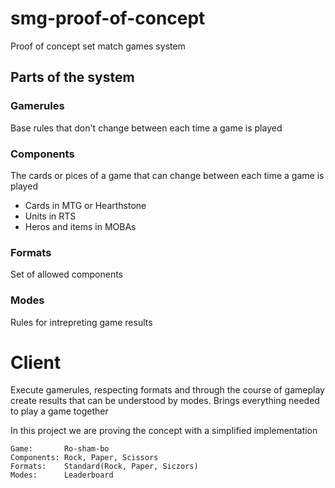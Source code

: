 # smg-proof-of-concept

Proof of concept set match games system

## Parts of the system

### Gamerules

Base rules that don't change between each time a game is played

### Components

The cards or pices of a game that can change between each time a game is played

* Cards in MTG or Hearthstone
* Units in RTS
* Heros and items in MOBAs

### Formats

Set of allowed components

### Modes

Rules for intrepreting game results

# Client

Execute gamerules, respecting formats and through the course of gameplay create results that can be understood by modes.
Brings everything needed to play a game together

In this project we are proving the concept with a simplified implementation

```
Game:       Ro-sham-bo
Components: Rock, Paper, Scissors
Formats:    Standard(Rock, Paper, Siczors)
Modes:      Leaderboard
```
